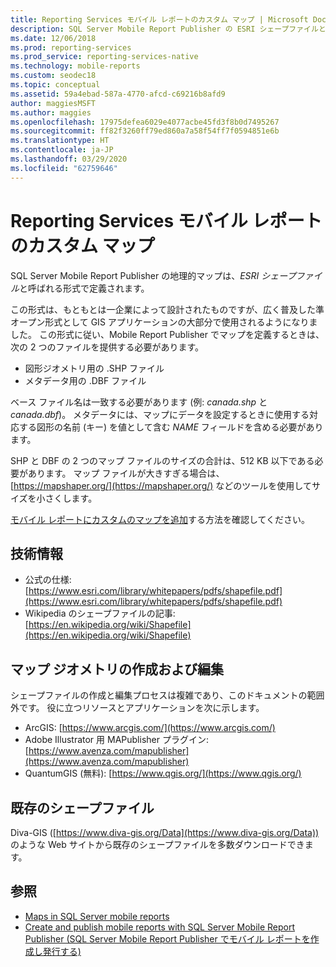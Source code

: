 ```yaml
---
title: Reporting Services モバイル レポートのカスタム マップ | Microsoft Docs
description: SQL Server Mobile Report Publisher の ESRI シェープファイルと呼ばれる形式で定義された地理的マップについて学習します。
ms.date: 12/06/2018
ms.prod: reporting-services
ms.prod_service: reporting-services-native
ms.technology: mobile-reports
ms.custom: seodec18
ms.topic: conceptual
ms.assetid: 59a4ebad-587a-4770-afcd-c69216b8afd9
author: maggiesMSFT
ms.author: maggies
ms.openlocfilehash: 17975defea6029e4077acbe45fd3f8b0d7495267
ms.sourcegitcommit: ff82f3260ff79ed860a7a58f54ff7f0594851e6b
ms.translationtype: HT
ms.contentlocale: ja-JP
ms.lasthandoff: 03/29/2020
ms.locfileid: "62759646"
---
```

# <a name="custom-maps-in-reporting-services-mobile-reports"></a>Reporting Services モバイル レポートのカスタム マップ
SQL Server Mobile Report Publisher の地理的マップは、*ESRI シェープファイル*と呼ばれる形式で定義されます。  
  
この形式は、もともとは一企業によって設計されたものですが、広く普及した準オープン形式として GIS アプリケーションの大部分で使用されるようになりました。 この形式に従い、Mobile Report Publisher でマップを定義するときは、次の 2 つのファイルを提供する必要があります。  
  
- 図形ジオメトリ用の .SHP ファイル  
- メタデータ用の .DBF ファイル  
  
ベース ファイル名は一致する必要があります (例: *canada.shp* と *canada.dbf*)。 メタデータには、マップにデータを設定するときに使用する対応する図形の名前 (キー) を値として含む *NAME* フィールドを含める必要があります。  

SHP と DBF の 2 つのマップ ファイルのサイズの合計は、512 KB 以下である必要があります。 マップ ファイルが大きすぎる場合は、[https://mapshaper.org/](https://mapshaper.org/) などのツールを使用してサイズを小さくします。  
  
[モバイル レポートにカスタムのマップを追加](../../reporting-services/mobile-reports/add-a-custom-map-to-a-reporting-services-mobile-report.md)する方法を確認してください。  
  
## <a name="technical-information"></a>技術情報  
  
- 公式の仕様: [https://www.esri.com/library/whitepapers/pdfs/shapefile.pdf](https://www.esri.com/library/whitepapers/pdfs/shapefile.pdf)  
- Wikipedia のシェープファイルの記事: [https://en.wikipedia.org/wiki/Shapefile](https://en.wikipedia.org/wiki/Shapefile)  
  
## <a name="creating--editing-map-geometry"></a>マップ ジオメトリの作成および編集  
  
シェープファイルの作成と編集プロセスは複雑であり、このドキュメントの範囲外です。 役に立つリソースとアプリケーションを次に示します。  
  
- ArcGIS: [https://www.arcgis.com/](https://www.arcgis.com/)  
- Adobe Illustrator 用 MAPublisher プラグイン: [https://www.avenza.com/mapublisher](https://www.avenza.com/mapublisher)  
- QuantumGIS (無料): [https://www.qgis.org/](https://www.qgis.org/)  

## <a name="existing-shapefiles"></a>既存のシェープファイル  
  
Diva-GIS ([https://www.diva-gis.org/Data](https://www.diva-gis.org/Data)) のような Web サイトから既存のシェープファイルを多数ダウンロードできます。  

## <a name="see-also"></a>参照  
- [Maps in SQL Server mobile reports](../../reporting-services/mobile-reports/maps-in-reporting-services-mobile-reports.md)  
- [Create and publish mobile reports with SQL Server Mobile Report Publisher (SQL Server Mobile Report Publisher でモバイル レポートを作成し発行する)](../../reporting-services/mobile-reports/create-mobile-reports-with-sql-server-mobile-report-publisher.md)   
  
  
  
